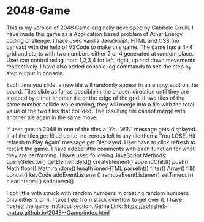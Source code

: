 # 2048-Game
This is my version of 2048 Game originally developed by Gabriele Cirulli. I have made this game as a Application based problem of Ather Energy coding challenge.
I have used vanilla JavaScript, HTML and CSS (no canvas) with the help of VSCode to make this game.
The game has a 4×4 grid and starts with two numbers either 2 or 4 generated at random place.
User can control using input 1,2,3,4 for left, right, up and down movements respectively.
I have also added console.log commands to see the step by step output in console.

Each time you slide, a new tile will randomly appear in an empty spot on the board. Tiles slide as far as possible in the chosen direction until they are stopped by either another tile or the edge of the grid.
If two tiles of the same number collide while moving, they will merge into a tile with the total value of the two tiles that collided. The resulting tile cannot merge with another tile again in the same move. 

If user gets to 2048 in one of the tiles a 'You WIN' message gets displayed.
If all the tiles get filled up i.e. no zeroes left in any tile then a 'You LOSE, Hit refresh to Play Again' message get Displayed.
User have to click refresh to restart the game.
I have added little comments with each function for what they are performing.
I have used following JavaScript Methods:
querySelector()
getElementById()
createElement()
appendChild()
push()
Math.floor()
Math.random()
length
innerHTML
parseInt()
filter()
Array()
fill()
concat()
keyCode
addEventListener()
removeEventListener()
setTimeout()
clearInterval()
setInterval()

I got little with struck with random numbers in creating random numbers only either 2 or 4. I take help from stack overflow to get over it.
I have hosted the game in About section.
Game Link: https://abhishek-pratap.github.io/2048--Game/index.html


